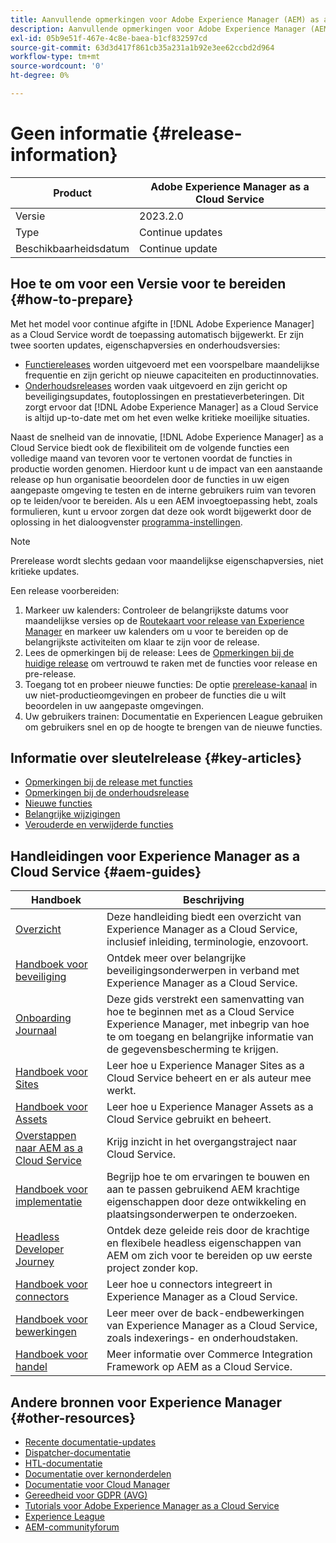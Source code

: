 ```yaml
---
title: Aanvullende opmerkingen voor Adobe Experience Manager (AEM) as a Cloud Service.
description: Aanvullende opmerkingen voor Adobe Experience Manager (AEM) as a Cloud Service.
exl-id: 05b9e51f-467e-4c8e-baea-b1cf832597cd
source-git-commit: 63d3d417f861cb35a231a1b92e3ee62ccbd2d964
workflow-type: tm+mt
source-wordcount: '0'
ht-degree: 0%

---
```


# Geen informatie {#release-information}

| Product | Adobe Experience Manager as a Cloud Service |
|---|---|
| Versie | 2023.2.0 |
| Type | Continue updates |
| Beschikbaarheidsdatum | Continue update |

## Hoe te om voor een Versie voor te bereiden {#how-to-prepare}

Met het model voor continue afgifte in [!DNL Adobe Experience Manager] as a Cloud Service wordt de toepassing automatisch bijgewerkt. Er zijn twee soorten updates, eigenschapversies en onderhoudsversies:

* [Functiereleases](/help/release-notes/release-notes-cloud/release-notes-current.md) worden uitgevoerd met een voorspelbare maandelijkse frequentie en zijn gericht op nieuwe capaciteiten en productinnovaties.
* [Onderhoudsreleases](/help/release-notes/maintenance/latest.md) worden vaak uitgevoerd en zijn gericht op beveiligingsupdates, foutoplossingen en prestatieverbeteringen. Dit zorgt ervoor dat [!DNL Adobe Experience Manager] as a Cloud Service is altijd up-to-date met om het even welke kritieke moeilijke situaties.

Naast de snelheid van de innovatie, [!DNL Adobe Experience Manager] as a Cloud Service biedt ook de flexibiliteit om de volgende functies een volledige maand van tevoren voor te vertonen voordat de functies in productie worden genomen. Hierdoor kunt u de impact van een aanstaande release op hun organisatie beoordelen door de functies in uw eigen aangepaste omgeving te testen en de interne gebruikers ruim van tevoren op te leiden/voor te bereiden. Als u een AEM invoegtoepassing hebt, zoals formulieren, kunt u ervoor zorgen dat deze ook wordt bijgewerkt door de oplossing in het dialoogvenster [programma-instellingen](/help/implementing/cloud-manager/getting-access-to-aem-in-cloud/creating-production-programs.md).

>[!NOTE]
>
>Prerelease wordt slechts gedaan voor maandelijkse eigenschapversies, niet kritieke updates.

Een release voorbereiden:

1. Markeer uw kalenders: Controleer de belangrijkste datums voor maandelijkse versies op de [Routekaart voor release van Experience Manager](https://experienceleague.adobe.com/docs/experience-manager-release-information/aem-release-updates/update-releases-roadmap.html#aem-as-cloud-service) en markeer uw kalenders om u voor te bereiden op de belangrijkste activiteiten om klaar te zijn voor de release.
1. Lees de opmerkingen bij de release: Lees de [Opmerkingen bij de huidige release](/help/release-notes/release-notes-cloud/release-notes-current.md) om vertrouwd te raken met de functies voor release en pre-release.
1. Toegang tot en probeer nieuwe functies: De optie [prerelease-kanaal](/help/release-notes/prerelease.md) in uw niet-productieomgevingen en probeer de functies die u wilt beoordelen in uw aangepaste omgevingen.
1. Uw gebruikers trainen: Documentatie en Experiencen League gebruiken om gebruikers snel en op de hoogte te brengen van de nieuwe functies.

## Informatie over sleutelrelease {#key-articles}

* [Opmerkingen bij de release met functies](/help/release-notes/release-notes-cloud/release-notes-current.md)
* [Opmerkingen bij de onderhoudsrelease](/help/release-notes/maintenance/latest.md)
* [Nieuwe functies](what-is-new.md)
* [Belangrijke wijzigingen](aem-cloud-changes.md)
* [Verouderde en verwijderde functies](deprecated-removed-features.md)

## Handleidingen voor Experience Manager as a Cloud Service {#aem-guides}

| Handboek | Beschrijving |
|---|---|
| [Overzicht](/help/overview/home.md) | Deze handleiding biedt een overzicht van Experience Manager as a Cloud Service, inclusief inleiding, terminologie, enzovoort. |
| [Handboek voor beveiliging](/help/security/home.md) | Ontdek meer over belangrijke beveiligingsonderwerpen in verband met Experience Manager as a Cloud Service. |
| [Onboarding Journaal](/help/journey-onboarding/overview.md) | Deze gids verstrekt een samenvatting van hoe te beginnen met as a Cloud Service Experience Manager, met inbegrip van hoe te om toegang en belangrijke informatie van de gegevensbescherming te krijgen. |
| [Handboek voor Sites](/help/sites-cloud/home.md) | Leer hoe u Experience Manager Sites as a Cloud Service beheert en er als auteur mee werkt. |
| [Handboek voor Assets](/help/assets/home.md) | Leer hoe u Experience Manager Assets as a Cloud Service gebruikt en beheert. |
| [Overstappen naar AEM as a Cloud Service](/help/journey-migration/getting-started.md) | Krijg inzicht in het overgangstraject naar Cloud Service. |
| [Handboek voor implementatie](/help/implementing/home.md) | Begrijp hoe te om ervaringen te bouwen en aan te passen gebruikend AEM krachtige eigenschappen door deze ontwikkeling en plaatsingsonderwerpen te onderzoeken. |
| [Headless Developer Journey](/help/journey-headless/developer/overview.md) | Ontdek deze geleide reis door de krachtige en flexibele headless eigenschappen van AEM om zich voor te bereiden op uw eerste project zonder kop. |
| [Handboek voor connectors](/help/connectors/home.md) | Leer hoe u connectors integreert in Experience Manager as a Cloud Service. |
| [Handboek voor bewerkingen](/help/operations/home.md) | Leer meer over de back-endbewerkingen van Experience Manager as a Cloud Service, zoals indexerings- en onderhoudstaken. |
| [Handboek voor handel](/help/commerce-cloud/home.md) | Meer informatie over Commerce Integration Framework op AEM as a Cloud Service. |

## Andere bronnen voor Experience Manager {#other-resources}

* [Recente documentatie-updates](https://experienceleague.adobe.com/docs/experience-manager-release-information/aem-release-updates/doc-updates/documentation-updates.html)
* [Dispatcher-documentatie](/help/implementing/dispatcher/overview.md)
* [HTL-documentatie](https://experienceleague.adobe.com/docs/experience-manager-htl/using/overview.html)
* [Documentatie over kernonderdelen](https://experienceleague.adobe.com/docs/experience-manager-core-components/using/introduction.html)
* [Documentatie voor Cloud Manager](https://experienceleague.adobe.com/docs/experience-manager-cloud-service/onboarding/what-is-required/navigate-to-cloud-manager.html)
* [Gereedheid voor GDPR (AVG)](/help/compliance/data-privacy-and-protection-readiness/aem-readiness.md)
* [Tutorials voor Adobe Experience Manager as a Cloud Service](https://experienceleague.adobe.com/docs/experience-manager-learn/cloud-service/overview.html)
* [Experience League](https://guided.adobe.com/?promoid=K42KVXHD&amp;mv=other#solutions/experience-manager)
* [AEM-communityforum](https://forums.adobe.com/community/experience-cloud/marketing-cloud/experience-manager)
